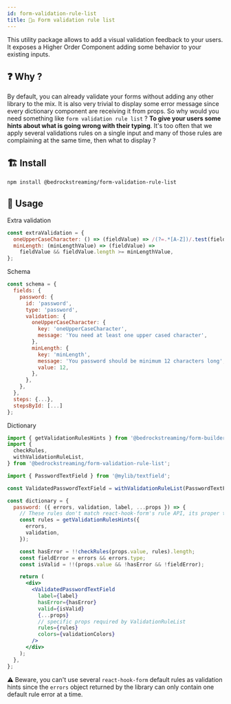 ```yaml
---
id: form-validation-rule-list
title: 🧑‍⚖️ Form validation rule list
---
```


This utility package allows to add a visual validation feedback to your users. It exposes a Higher Order Component adding some behavior to your existing inputs.

## :question: Why ?

By default, you can already validate your forms without adding any other library to the mix. It is also very trivial to display some error message since every dictionary component are receiving it from props. So why would you need something like `form validation rule list` ? **To give your users some hints about what is going wrong with their typing**. It's too often that we apply several validations rules on a single input and many of those rules are complaining at the same time, then what to display ?

## :building_construction: Install

```bash
npm install @bedrockstreaming/form-validation-rule-list
```

## :rocket: Usage

Extra validation

```jsx
const extraValidation = {
  oneUpperCaseCharacter: () => (fieldValue) => /(?=.*[A-Z])/.test(fieldValue),
  minLength: (minLengthValue) => (fieldValue) =>
    fieldValue && fieldValue.length >= minLengthValue,
};
```

Schema

```jsx
const schema = {
  fields: {
    password: {
      id: 'password',
      type: 'password',
      validation: {
        oneUpperCaseCharacter: {
          key: 'oneUpperCaseCharacter',
          message: 'You need at least one upper cased character',
        },
        minLength: {
          key: 'minLength',
          message: 'You password should be minimum 12 characters long',
          value: 12,
        },
      },
    },
  },
  steps: {...},
  stepsById: [...]
};
```

Dictionary

```jsx
import { getValidationRulesHints } from '@bedrockstreaming/form-builder';
import {
  checkRules,
  withValidationRuleList,
} from '@bedrockstreaming/form-validation-rule-list';

import { PasswordTextField } from '@mylib/textfield';

const ValidatedPasswordTextField = withValidationRuleList(PasswordTextField);

const dictionary = {
  password: ({ errors, validation, label, ...props }) => {
    // These rules don't match react-hook-form's rule API, its proper to the form-validation-rule-list package
    const rules = getValidationRulesHints({
      errors,
      validation,
    });

    const hasError = !!checkRules(props.value, rules).length;
    const fieldError = errors && errors.type;
    const isValid = !!(props.value && !hasError && !fieldError);

    return (
      <div>
        <ValidatedPasswordTextField
          label={label}
          hasError={hasError}
          valid={isValid}
          {...props}
          // specific props required by ValidationRuleList
          rules={rules}
          colors={validationColors}
        />
      </div>
    );
  },
};
```

:warning: Beware, you can't use several `react-hook-form` default rules as validation hints since the `errors` object returned by the library can only contain one default rule error at a time.
